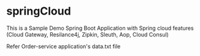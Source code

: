 # springCloud
This is a Sample Demo Spring Boot Application with Spring cloud features (Cloud Gateway, Resilance4j, Zipkin, Sleuth, Aop, Cloud Consul)

Refer Order-service application's data.txt file
